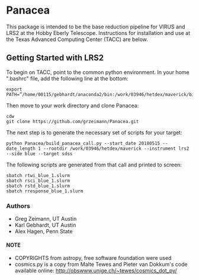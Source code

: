 # Panacea 
This package is intended to be the base reduction pipeline for VIRUS and LRS2 at the Hobby Eberly Telescope.  Instructions for installation and use at the Texas Advanced Computing Center (TACC) are below.

## Getting Started with LRS2
To begin on TACC, point to the common python environment. In your home ".bashrc" file, add the following line at the bottom:
```
export PATH=”/home/00115/gebhardt/anaconda2/bin:/work/03946/hetdex/maverick/bin:$PATH”
```

Then move to your work directory and clone Panacea: 
```
cdw
git clone https://github.com/grzeimann/Panacea.git
```

The next step is to generate the necessary set of scripts for your target:
```
python Panacea/build_panacea_call.py --start_date 20180515 --date_length 1 --rootdir /work/03946/hetdex/maverick --instrument lrs2 --side blue --target sdss
```

The following scripts are generated from that call and printed to screen:
```
sbatch rtwi_blue_1.slurm
sbatch rsci_blue_1.slurm
sbatch rstd_blue_1.slurm
sbatch rresponse_blue_1.slurm
```

### Authors

* Greg Zeimann, UT Austin
* Karl Gebhardt, UT Austin
* Alex Hagen, Penn State

#### NOTE
* COPYRIGHTS from astropy, free software foundation were used
* cosmics.py is a copy from Malte Tewes and Pieter van Dokkum's code available online: http://obswww.unige.ch/~tewes/cosmics_dot_py/

